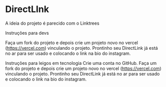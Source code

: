 # DirectLInk
A ideia do projeto é parecido com o Linktrees


Instruções para devs

Faça um fork do projeto e depois crie um projeto novo no vercel (https://vercel.com) vinculando o projeto. Prontinho seu DirectLink já está no ar para ser usado e colocando o link na bio do instagram.

Instruções para leigos em tecnologia
Crie uma conta no GitHub.
Faça um fork do projeto e depois crie um projeto novo no vercel (https://vercel.com) vinculando o projeto. Prontinho seu DirectLink já está no ar para ser usado e colocando o link na bio do instagram.
